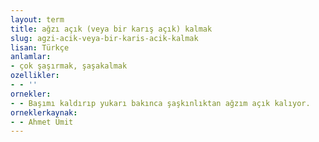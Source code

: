 ```yaml
---
layout: term
title: ağzı açık (veya bir karış açık) kalmak
slug: agzi-acik-veya-bir-karis-acik-kalmak
lisan: Türkçe
anlamlar:
- çok şaşırmak, şaşakalmak
ozellikler:
- - ''
ornekler:
- - Başımı kaldırıp yukarı bakınca şaşkınlıktan ağzım açık kalıyor.
orneklerkaynak:
- - Ahmet Ümit
---
```

